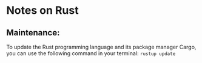 # Notes on Rust

## Maintenance:

To update the Rust programming language and its package manager Cargo, you can use the following command in your terminal:
```rustup update```
